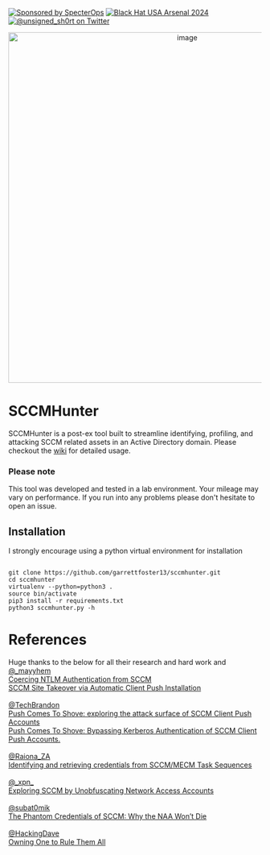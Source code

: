 [![Sponsored by SpecterOps](https://img.shields.io/endpoint?url=https%3A%2F%2Fraw.githubusercontent.com%2Fspecterops%2F.github%2Fmain%2Fconfig%2Fshield.json)](https://github.com/garrettfoster13/sccmhunter)
[![Black Hat USA Arsenal 2024](https://img.shields.io/badge/Black%20Hat%20USA%20Arsenal-2024-brightgreen?style=plastic)](https://www.blackhat.com/us-24/arsenal/schedule/index.html#sccmhunter-38141)
[![@unsigned_sh0rt on Twitter](https://img.shields.io/twitter/follow/unsigned_sh0rt?style=social)](https://x.com/unsigned_sh0rt)




<p align="center">
    <img width="696" alt="image" src="https://github.com/user-attachments/assets/42f6572f-9df1-4229-a213-b02d9526f16d">
</p>

# SCCMHunter

SCCMHunter is a post-ex tool built to streamline identifying, profiling, and attacking SCCM related assets in an Active Directory domain. Please checkout the [wiki](https://github.com/garrettfoster13/sccmhunter/wiki) for detailed usage.

### Please note
This tool was developed and tested in a lab environment. Your mileage may vary on performance. If you run into any problems please don't hesitate to open an issue.


## Installation
I strongly encourage using a python virtual environment for installation
```

git clone https://github.com/garrettfoster13/sccmhunter.git
cd sccmhunter
virtualenv --python=python3 .
source bin/activate
pip3 install -r requirements.txt
python3 sccmhunter.py -h
```

# References
Huge thanks to the below for all their research and hard work and 
<br>
[@\_mayyhem](https://twitter.com/_Mayyhem)
<br>
[Coercing NTLM Authentication from SCCM](https://posts.specterops.io/coercing-ntlm-authentication-from-sccm-e6e23ea8260a)
<br>
[SCCM Site Takeover via Automatic Client Push Installation](https://posts.specterops.io/sccm-site-takeover-via-automatic-client-push-installation-f567ec80d5b1)
<br>
<br>
[@TechBrandon](https://twitter.com/TechBrandon)
<br>
[Push Comes To Shove: exploring the attack surface of SCCM Client Push Accounts](https://www.hub.trimarcsecurity.com/post/push-comes-to-shove-exploring-the-attack-surface-of-sccm-client-push-accounts)
<br>
[Push Comes To Shove: Bypassing Kerberos Authentication of SCCM Client Push Accounts.](https://www.hub.trimarcsecurity.com/post/push-comes-to-shove-bypassing-kerberos-authentication-of-sccm-client-push-accounts)
<br>
<br>
[@Raiona_ZA](https://twitter.com/Raiona_ZA)
<br>
[Identifying and retrieving credentials from SCCM/MECM Task Sequences](https://www.mwrcybersec.com/research_items/identifying-and-retrieving-credentials-from-sccm-mecm-task-sequences)
<br>
<br>
[@\_xpn\_](https://twitter.com/_xpn_)
<br>
[Exploring SCCM by Unobfuscating Network Access Accounts](https://blog.xpnsec.com/unobfuscating-network-access-accounts/)
<br>
<br>
[@subat0mik](https://twitter.com/subat0mik)
<br>
[The Phantom Credentials of SCCM: Why the NAA Won’t Die](https://posts.specterops.io/the-phantom-credentials-of-sccm-why-the-naa-wont-die-332ac7aa1ab9)
<br>
<br>
[@HackingDave](https://twitter.com/HackingDave)
<br>
[Owning One to Rule Them All](https://www.youtube.com/watch?v=Mz9Bg9KAKBs)



